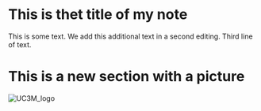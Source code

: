 # This is thet title of my **note**

This is some text.
We add this additional text in a second editing.
Third line of text.

# This is a new section with a picture
![UC3M_logo](https://www.uc3m.es/ss/Satellite?blobcol=urldata&blobkey=id&blobtable=MungoBlobs&blobwhere=1371552353583&ssbinary=true)
